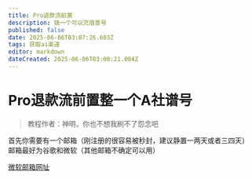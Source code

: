 ```yaml
---
title: Pro退款流前置
description: 搞一个可以充值普号
published: false
date: 2025-06-06T03:07:26.603Z
tags: 获取ai渠道
editor: markdown
dateCreated: 2025-06-06T03:00:21.004Z
---
```


# Pro退款流前置整一个A社谱号
> 教程作者：神明，你也不想我刷不了怨念吧

首先你需要有一个邮箱（刚注册的很容易被秒封，建议静置一两天或者三四天）
邮箱最好为谷歌和微软（其他邮箱不确定可以用）

[微软邮箱网址](/https://outlook.live.com/)
